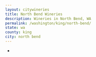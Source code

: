 ```yaml
---
layout: citywineries
title: North Bend Wineries
description: Wineries in North Bend, WA
permalink: /washington/king/north-bend/
state: wa
county: king
city: north bend
---
```

-
